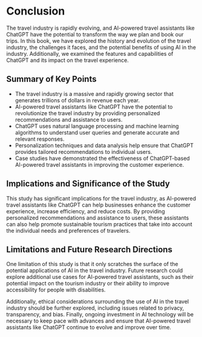 Conclusion
==========

The travel industry is rapidly evolving, and AI-powered travel assistants like ChatGPT have the potential to transform the way we plan and book our trips. In this book, we have explored the history and evolution of the travel industry, the challenges it faces, and the potential benefits of using AI in the industry. Additionally, we examined the features and capabilities of ChatGPT and its impact on the travel experience.

Summary of Key Points
---------------------

* The travel industry is a massive and rapidly growing sector that generates trillions of dollars in revenue each year.
* AI-powered travel assistants like ChatGPT have the potential to revolutionize the travel industry by providing personalized recommendations and assistance to users.
* ChatGPT uses natural language processing and machine learning algorithms to understand user queries and generate accurate and relevant responses.
* Personalization techniques and data analysis help ensure that ChatGPT provides tailored recommendations to individual users.
* Case studies have demonstrated the effectiveness of ChatGPT-based AI-powered travel assistants in improving the customer experience.

Implications and Significance of the Study
------------------------------------------

This study has significant implications for the travel industry, as AI-powered travel assistants like ChatGPT can help businesses enhance the customer experience, increase efficiency, and reduce costs. By providing personalized recommendations and assistance to users, these assistants can also help promote sustainable tourism practices that take into account the individual needs and preferences of travelers.

Limitations and Future Research Directions
------------------------------------------

One limitation of this study is that it only scratches the surface of the potential applications of AI in the travel industry. Future research could explore additional use cases for AI-powered travel assistants, such as their potential impact on the tourism industry or their ability to improve accessibility for people with disabilities.

Additionally, ethical considerations surrounding the use of AI in the travel industry should be further explored, including issues related to privacy, transparency, and bias. Finally, ongoing investment in AI technology will be necessary to keep pace with advances and ensure that AI-powered travel assistants like ChatGPT continue to evolve and improve over time.


